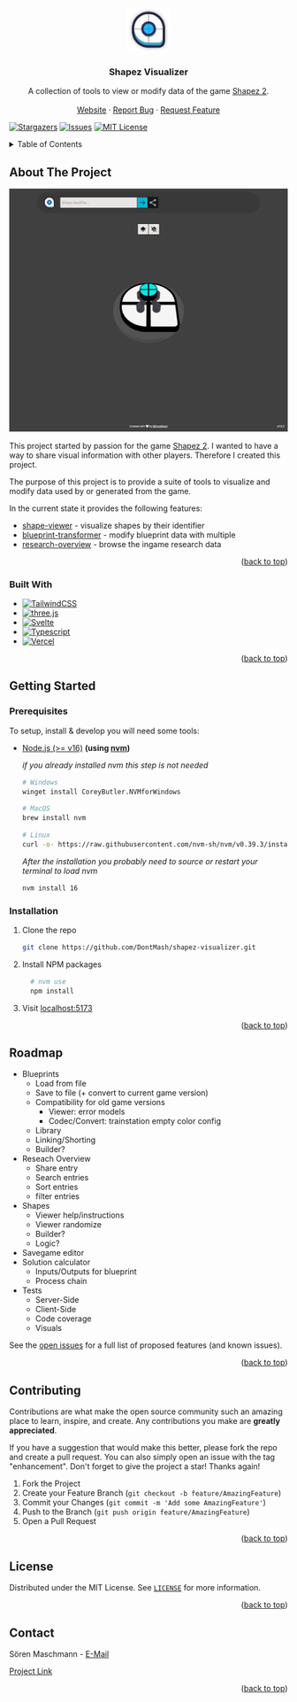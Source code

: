 <a name="readme-top"></a>

<!-- PROJECT LOGO -->
<br />
<div align="center">
  <a href="https://github.com/DontMash/shapez-visualizer">
    <img src="static/favicon.png" alt="Logo" width="80" height="80">
  </a>

<h3 align="center">Shapez Visualizer</h3>

  <p align="center">
    A collection of tools to view or modify data of the game 
    <a href="https://store.steampowered.com/app/2162800/shapez_2/">Shapez 2</a>.
    <br />
    <br />
    <a href="https://shapez.soren.codes">Website</a>
    ·
    <a href="https://github.com/DontMash/shapez-visualizer/issues">Report Bug</a>
    ·
    <a href="https://github.com/DontMash/shapez-visualizer/issues">Request Feature</a>
  </p>
</div>

<!-- PROJECT SHIELDS -->

[![Stargazers][stars-shield]][stars-url]
[![Issues][issues-shield]][issues-url]
[![MIT License][license-shield]][license-url]

<!-- TABLE OF CONTENTS -->
<details>
  <summary>Table of Contents</summary>
  <ol>
    <li>
      <a href="#about-the-project">About The Project</a>
      <ul>
        <li><a href="#built-with">Built With</a></li>
      </ul>
    </li>
    <li>
      <a href="#getting-started">Getting Started</a>
      <ul>
        <li><a href="#prerequisites">Prerequisites</a></li>
        <li><a href="#installation">Installation</a></li>
      </ul>
    </li>
    <li><a href="#roadmap">Roadmap</a></li>
    <li><a href="#contributing">Contributing</a></li>
    <li><a href="#license">License</a></li>
    <li><a href="#contact">Contact</a></li>
  </ol>
</details>

<!-- ABOUT THE PROJECT -->

## About The Project

[![Shape Viewer][product-image]][product-url]

This project started by passion for the game [Shapez 2](https://store.steampowered.com/app/2162800/shapez_2/). I wanted to have a way to share visual information with other players. Therefore I created this project.

The purpose of this project is to provide a suite of tools to visualize and modify data used by or generated from the game.

In the current state it provides the following features:

* [shape-viewer](https://shapez.soren.codes/shape) - visualize shapes by their identifier
* [blueprint-transformer](https://shapez.soren.codes/blueprint) - modify blueprint data with multiple
* [research-overview](https://shapez.soren.codes/research) - browse the ingame research data

<p align="right">(<a href="#readme-top">back to top</a>)</p>

### Built With

* [![TailwindCSS][Tailwind-badge]][Tailwind-url]
* [![three.js][threejs-badge]][threejs-url]
* [![Svelte][Svelte-badge]][Svelte-url]
* [![Typescript][Typescript-badge]][Typescript-url]
* [![Vercel][Vercel-badge]][Vercel-url]

<p align="right">(<a href="#readme-top">back to top</a>)</p>

<!-- GETTING STARTED -->

## Getting Started

### Prerequisites

To setup, install & develop you will need some tools:

* [Node.js (>= v16)](https://nodejs.org/en) **(using [nvm](https://github.com/nvm-sh/nvm))**

  _if you already installed nvm this step is not needed_

  ```sh
  # Windows
  winget install CoreyButler.NVMforWindows
  ```

  ```sh
  # MacOS
  brew install nvm
  ```

  ```sh
  # Linux
  curl -o- https://raw.githubusercontent.com/nvm-sh/nvm/v0.39.3/install.sh | bash
  ```

  _After the installation you probably need to source or restart your terminal to load nvm_

  ```sh
  nvm install 16
  ```

### Installation

1. Clone the repo

   ```sh
   git clone https://github.com/DontMash/shapez-visualizer.git
   ```

2. Install NPM packages

    ```sh
      # nvm use
      npm install
    ```

3. Visit [localhost:5173](http://localhost:5173)

<p align="right">(<a href="#readme-top">back to top</a>)</p>

<!-- ROADMAP -->

## Roadmap

* Blueprints
  * Load from file
  * Save to file (+ convert to current game version)
  * Compatibility for old game versions
    * Viewer: error models
    * Codec/Convert: trainstation empty color config
  * Library
  * Linking/Shorting
  * Builder?
* Reseach Overview
  * Share entry
  * Search entries
  * Sort entries
  * filter entries
* Shapes
  * Viewer help/instructions
  * Viewer randomize
  * Builder?
  * Logic?
* Savegame editor
* Solution calculator
  * Inputs/Outputs for blueprint
  * Process chain
* Tests
  * Server-Side
  * Client-Side
  * Code coverage
  * Visuals

See the [open issues][issues-url] for a full list of proposed features (and known issues).

<p align="right">(<a href="#readme-top">back to top</a>)</p>

<!-- CONTRIBUTING -->

## Contributing

Contributions are what make the open source community such an amazing place to learn, inspire, and create. Any contributions you make are **greatly appreciated**.

If you have a suggestion that would make this better, please fork the repo and create a pull request. You can also simply open an issue with the tag "enhancement".
Don't forget to give the project a star! Thanks again!

1. Fork the Project
2. Create your Feature Branch (`git checkout -b feature/AmazingFeature`)
3. Commit your Changes (`git commit -m 'Add some AmazingFeature'`)
4. Push to the Branch (`git push origin feature/AmazingFeature`)
5. Open a Pull Request

<p align="right">(<a href="#readme-top">back to top</a>)</p>

<!-- LICENSE -->

## License

Distributed under the MIT License. See [`LICENSE`][license-url] for more information.

<p align="right">(<a href="#readme-top">back to top</a>)</p>

<!-- CONTACT -->

## Contact

Sören Maschmann - [E-Mail](mailto:work@soren.codes)

[Project Link][repo-url]

<p align="right">(<a href="#readme-top">back to top</a>)</p>

<!-- MARKDOWN LINKS -->
<!-- IMAGES -->
[repo-url]: https://github.com/DontMash/shapez-visualizer
[product-url]: https://shapez.soren.codes
[product-image]: resources/images/product.png

<!-- SHIELDS -->
[stars-shield]: https://img.shields.io/github/stars/DontMash/shapez-visualizer.svg?style=for-the-badge
[stars-url]: https://github.com/DontMash/shapez-visualizer/stargazers
[issues-shield]: https://img.shields.io/github/issues/DontMash/shapez-visualizer.svg?style=for-the-badge
[issues-url]: https://github.com/DontMash/shapez-visualizer/issues
[license-shield]: https://img.shields.io/github/license/DontMash/shapez-visualizer.svg?style=for-the-badge
[license-url]: https://github.com/DontMash/shapez-visualizer/blob/main/LICENSE

<!-- BADGES -->
[Tailwind-badge]: https://img.shields.io/badge/tailwindcss-%2338B2AC.svg?style=for-the-badge&logo=tailwind-css&logoColor=white
[Tailwind-url]: https://tailwindcss.com/
[threejs-badge]: https://img.shields.io/badge/threejs-black?style=for-the-badge&logo=three.js&logoColor=white
[threejs-url]: https://threejs.org/
[Svelte-badge]: https://img.shields.io/badge/Svelte-4A4A55?style=for-the-badge&logo=svelte&logoColor=FF3E00
[Svelte-url]: https://svelte.dev/
[Typescript-badge]: https://img.shields.io/badge/typescript-%23007ACC.svg?style=for-the-badge&logo=typescript&logoColor=white
[Typescript-url]: https://www.typescriptlang.org/
[Vercel-badge]: https://img.shields.io/badge/vercel-%23000000.svg?style=for-the-badge&logo=vercel&logoColor=white
[Vercel-url]: https://vercel.com/
